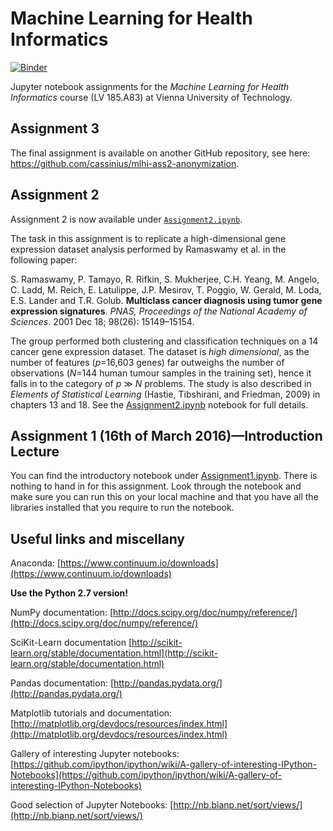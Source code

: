 # Machine Learning for Health Informatics

[![Binder](http://mybinder.org/badge.svg)](http://mybinder.org/repo/mdbloice/Machine-Learning-for-Health-Informatics)

Jupyter notebook assignments for the _Machine Learning for Health Informatics_ course (LV 185.A83) at Vienna University of Technology.

## Assignment 3 

The final assignment is available on another GitHub repository, see here: <https://github.com/cassinius/mlhi-ass2-anonymization>. 

## Assignment 2 

Assignment 2 is now available under [`Assignment2.ipynb`](https://github.com/mdbloice/Machine-Learning-for-Health-Informatics/blob/master/Assignment2.ipynb). 

The task in this assignment is to replicate a high-dimensional gene expression dataset analysis performed by Ramaswamy et al. in the following paper:

S. Ramaswamy, P.  Tamayo,  R. Rifkin, S. Mukherjee, C.H. Yeang, M. Angelo, C. Ladd, M. Reich, E. Latulippe, J.P. Mesirov, T. Poggio, W. Gerald, M. Loda, E.S. Lander and T.R. Golub. __Multiclass cancer diagnosis using tumor gene expression signatures__. _PNAS, Proceedings of the National Academy of Sciences_. 2001 Dec 18; 98(26): 15149–15154.

The group performed both clustering and classification techniques on a 14 cancer gene expression dataset. The dataset is _high dimensional_, as the number of features (_p_=16,603 genes) far outweighs the number of observations (_N_=144 human tumour samples in the training set), hence it falls in to the category of _p_ ≫ _N_ problems. The study is also described in _Elements of Statistical Learning_ (Hastie, Tibshirani, and Friedman, 2009) in chapters 13 and 18. See the [Assignment2.ipynb](https://github.com/mdbloice/Machine-Learning-for-Health-Informatics/blob/master/Assignment2.ipynb) notebook for full details.

## Assignment 1 (16th of March 2016)—Introduction Lecture

You can find the introductory notebook under [Assignment1.ipynb](https://github.com/mdbloice/Machine-Learning-for-Health-Informatics/blob/master/Assignment1.ipynb). 
There is nothing to hand in for this assignment. Look through the notebook and make sure you can run this on your local machine and that you have all the libraries installed that you require to run the notebook. 

## Useful links and miscellany

Anaconda: [https://www.continuum.io/downloads](https://www.continuum.io/downloads)

__Use the Python 2.7 version!__

NumPy documentation: [http://docs.scipy.org/doc/numpy/reference/](http://docs.scipy.org/doc/numpy/reference/)

SciKit-Learn documentation [http://scikit-learn.org/stable/documentation.html](http://scikit-learn.org/stable/documentation.html)

Pandas documentation: [http://pandas.pydata.org/](http://pandas.pydata.org/)

Matplotlib tutorials and documentation: [http://matplotlib.org/devdocs/resources/index.html](http://matplotlib.org/devdocs/resources/index.html) 

Gallery of interesting Jupyter notebooks: [https://github.com/ipython/ipython/wiki/A-gallery-of-interesting-IPython-Notebooks](https://github.com/ipython/ipython/wiki/A-gallery-of-interesting-IPython-Notebooks) 

Good selection of Jupyter Notebooks: [http://nb.bianp.net/sort/views/](http://nb.bianp.net/sort/views/)
